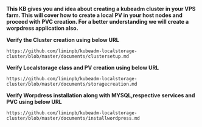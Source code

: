**This KB gives you and idea about creating a kubeadm cluster in your VPS farm. This will cover how to create a local PV in your host nodes and proceed with PVC creation. For a better understanding we will create a worpdress application also.**



**Verify the Cluster creation using below URL**

    https://github.com/liminpb/kubeadm-localstorage-cluster/blob/master/documents/clustersetup.md
    

**Verify Localstorage class and PV creation using below URL**

    https://github.com/liminpb/kubeadm-localstorage-cluster/blob/master/documents/storagecreation.md
    

**Verify Worpdress installation along with MYSQL,respective services and PVC using below URL**

    https://github.com/liminpb/kubeadm-localstorage-cluster/blob/master/documents/installwordpress.md
    
    

